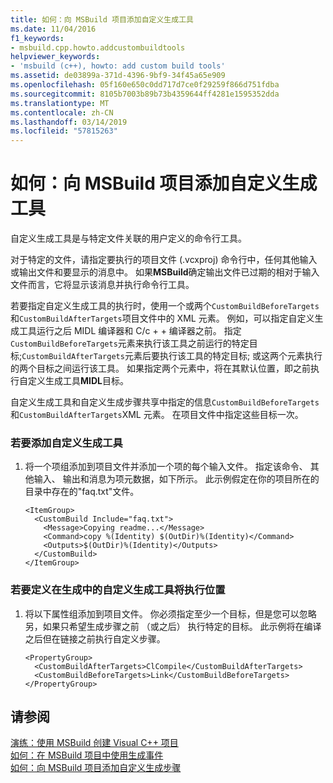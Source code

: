 ```yaml
---
title: 如何：向 MSBuild 项目添加自定义生成工具
ms.date: 11/04/2016
f1_keywords:
- msbuild.cpp.howto.addcustombuildtools
helpviewer_keywords:
- 'msbuild (c++), howto: add custom build tools'
ms.assetid: de03899a-371d-4396-9bf9-34f45a65e909
ms.openlocfilehash: 05f160e650c0dd717d7ce0f29259f866d751fdba
ms.sourcegitcommit: 8105b7003b89b73b4359644ff4281e1595352dda
ms.translationtype: MT
ms.contentlocale: zh-CN
ms.lasthandoff: 03/14/2019
ms.locfileid: "57815263"
---
```

# <a name="how-to-add-custom-build-tools-to-msbuild-projects"></a>如何：向 MSBuild 项目添加自定义生成工具

自定义生成工具是与特定文件关联的用户定义的命令行工具。

对于特定的文件，请指定要执行的项目文件 (.vcxproj) 命令行中，任何其他输入或输出文件和要显示的消息中。 如果**MSBuild**确定输出文件已过期的相对于输入文件而言，它将显示该消息并执行命令行工具。

若要指定自定义生成工具的执行时，使用一个或两个`CustomBuildBeforeTargets`和`CustomBuildAfterTargets`项目文件中的 XML 元素。 例如，可以指定自定义生成工具运行之后 MIDL 编译器和 C/c + + 编译器之前。 指定`CustomBuildBeforeTargets`元素来执行该工具之前运行的特定目标;`CustomBuildAfterTargets`元素后要执行该工具的特定目标; 或这两个元素执行的两个目标之间运行该工具。 如果指定两个元素中，将在其默认位置，即之前执行自定义生成工具**MIDL**目标。

自定义生成工具和自定义生成步骤共享中指定的信息`CustomBuildBeforeTargets`和`CustomBuildAfterTargets`XML 元素。 在项目文件中指定这些目标一次。

### <a name="to-add-a-custom-build-tool"></a>若要添加自定义生成工具

1. 将一个项组添加到项目文件并添加一个项的每个输入文件。 指定该命令、 其他输入、 输出和消息为项元数据，如下所示。 此示例假定在你的项目所在的目录中存在的"faq.txt"文件。

    ```
    <ItemGroup>
      <CustomBuild Include="faq.txt">
        <Message>Copying readme...</Message>
        <Command>copy %(Identity) $(OutDir)%(Identity)</Command>
        <Outputs>$(OutDir)%(Identity)</Outputs>
      </CustomBuild>
    </ItemGroup>
    ```

### <a name="to-define-where-in-the-build-the-custom-build-tools-will-execute"></a>若要定义在生成中的自定义生成工具将执行位置

1. 将以下属性组添加到项目文件。 你必须指定至少一个目标，但是您可以忽略另，如果只希望生成步骤之前 （或之后） 执行特定的目标。 此示例将在编译之后但在链接之前执行自定义步骤。

    ```
    <PropertyGroup>
      <CustomBuildAfterTargets>ClCompile</CustomBuildAfterTargets>
      <CustomBuildBeforeTargets>Link</CustomBuildBeforeTargets>
    </PropertyGroup>
    ```

## <a name="see-also"></a>请参阅

[演练：使用 MSBuild 创建 Visual C++ 项目](walkthrough-using-msbuild-to-create-a-visual-cpp-project.md)<br/>
[如何：在 MSBuild 项目中使用生成事件](how-to-use-build-events-in-msbuild-projects.md)<br/>
[如何：向 MSBuild 项目添加自定义生成步骤](how-to-add-a-custom-build-step-to-msbuild-projects.md)
